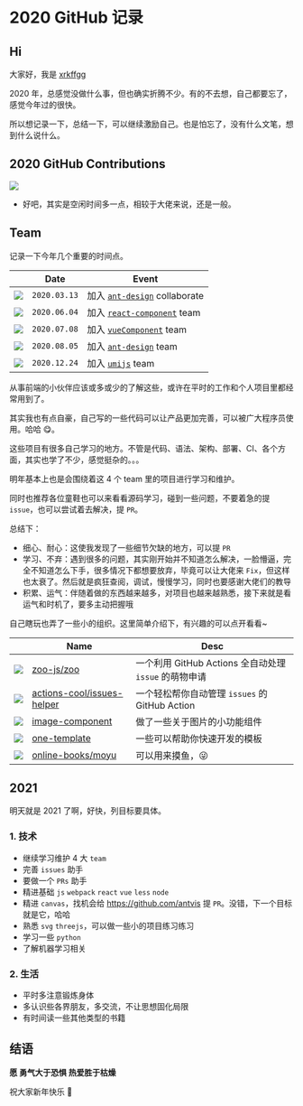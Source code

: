 # 2020 GitHub 记录

## Hi

大家好，我是 [xrkffgg](https://github.com/xrkffgg)

2020 年，总感觉没做什么事，但也确实折腾不少。有的不去想，自己都要忘了，感觉今年过的很快。

所以想记录一下，总结一下，可以继续激励自己。也是怕忘了，没有什么文笔，想到什么说什么。

## 2020 GitHub Contributions

![](https://p6-juejin.byteimg.com/tos-cn-i-k3u1fbpfcp/c16a2094bbc546dea7b6633a9170cb9f~tplv-k3u1fbpfcp-watermark.image)

- 好吧，其实是空闲时间多一点，相较于大佬来说，还是一般。

## Team

记录一下今年几个重要的时间点。

| |Date| Event|
|--|--|--|
|[![](https://p9-juejin.byteimg.com/tos-cn-i-k3u1fbpfcp/7e29ceeaced74c0b9935830bed1e823f~tplv-k3u1fbpfcp-watermark.image)](https://github.com/ant-design/ant-design)|  `2020.03.13` | 加入 [`ant-design`](https://github.com/ant-design/ant-design) collaborate|
| [![](https://p6-juejin.byteimg.com/tos-cn-i-k3u1fbpfcp/2f14a6ba61804bebabdd692a6acdc582~tplv-k3u1fbpfcp-watermark.image)](https://github.com/react-component) | `2020.06.04` | 加入 [`react-component`](https://github.com/react-component) team |
| [![](https://p3-juejin.byteimg.com/tos-cn-i-k3u1fbpfcp/e9b41a8469d5487f8a732ff4dba042e7~tplv-k3u1fbpfcp-watermark.image)](https://github.com/vueComponent) | `2020.07.08` | 加入 [`vueComponent`](https://github.com/vueComponent) team |
|[![](https://p9-juejin.byteimg.com/tos-cn-i-k3u1fbpfcp/7e29ceeaced74c0b9935830bed1e823f~tplv-k3u1fbpfcp-watermark.image)](https://github.com/ant-design) | `2020.08.05` | 加入 [`ant-design`](https://github.com/ant-design) team |
| [![](https://p3-juejin.byteimg.com/tos-cn-i-k3u1fbpfcp/5fe35c21f1ab4cce8b0733e32a95e5a5~tplv-k3u1fbpfcp-watermark.image)](https://github.com/umijs) | `2020.12.24` | 加入 [`umijs`](https://github.com/umijs) team |

从事前端的小伙伴应该或多或少的了解这些，或许在平时的工作和个人项目里都经常用到了。

其实我也有点自豪，自己写的一些代码可以让产品更加完善，可以被广大程序员使用。哈哈 😋。

这些项目有很多自己学习的地方。不管是代码、语法、架构、部署、CI、各个方面，其实也学了不少，感觉挺杂的。。。

明年基本上也是会围绕着这 4 个 team 里的项目进行学习和维护。

同时也推荐各位童鞋也可以来看看源码学习，碰到一些问题，不要着急的提 `issue`，也可以尝试着去解决，提 `PR`。

总结下：

- 细心、耐心：这使我发现了一些细节欠缺的地方，可以提 `PR`
- 学习、不弃：遇到很多的问题，其实刚开始并不知道怎么解决，一脸懵逼，完全不知道怎么下手，很多情况下都想要放弃，毕竟可以让大佬来 `Fix`，但这样也太衰了。然后就是疯狂查阅，调试，慢慢学习，同时也要感谢大佬们的教导
- 积累、运气：伴随着做的东西越来越多，对项目也越来越熟悉，接下来就是看运气和时机了，要多主动把握哦

自己瞎玩也弄了一些小的组织。这里简单介绍下，有兴趣的可以点开看看~

| | Name | Desc |
|--|--| -- |
| [![](https://p9-juejin.byteimg.com/tos-cn-i-k3u1fbpfcp/790e30cd6f0c49288e0ad954d22fd937~tplv-k3u1fbpfcp-watermark.image)](https://github.com/zoo-js)| [zoo-js/zoo](https://github.com/zoo-js/zoo) | 一个利用 GitHub Actions 全自动处理 `issue` 的萌物申请 |
| [![](https://p6-juejin.byteimg.com/tos-cn-i-k3u1fbpfcp/f2adda4add1f4791ac2cf1bcb00d8563~tplv-k3u1fbpfcp-watermark.image)](https://github.com/actions-cool) | [actions-cool/issues-helper](https://github.com/actions-cool/issues-helper) | 一个轻松帮你自动管理 `issues` 的 GitHub Action|
| [![](https://p3-juejin.byteimg.com/tos-cn-i-k3u1fbpfcp/2198a3ebf05e4d86b87db1bee4487021~tplv-k3u1fbpfcp-watermark.image)](https://github.com/image-component) | [image-component](https://github.com/image-component) | 做了一些关于图片的小功能组件 |
| [![](https://p6-juejin.byteimg.com/tos-cn-i-k3u1fbpfcp/e1ec7ec1f3b7428190a83b8887c10c4f~tplv-k3u1fbpfcp-watermark.image)](https://github.com/one-template) | [one-template](https://github.com/one-template) | 一些可以帮助你快速开发的模板 |
| [![](https://p1-juejin.byteimg.com/tos-cn-i-k3u1fbpfcp/5e59d0b16d644d79946c798e302e5c9d~tplv-k3u1fbpfcp-watermark.image)](https://github.com/online-books) | [online-books/moyu](https://github.com/online-books/moyu) | 可以用来摸鱼，😜 |

## 2021

明天就是 2021 了啊，好快，列目标要具体。

### 1. 技术
- 继续学习维护 4 大 `team`
- 完善 `issues` 助手
- 要做一个 `PRs` 助手
- 精进基础 `js` `webpack` `react` `vue` `less` `node` 
- 精进 `canvas`，找机会给 https://github.com/antvis 提 `PR`。没错，下一个目标就是它，哈哈
- 熟悉 `svg` `threejs`，可以做一些小的项目练习练习
- 学习一些 `python`
- 了解机器学习相关

### 2. 生活
- 平时多注意锻炼身体
- 多认识些各界朋友，多交流，不让思想固化局限
- 有时间读一些其他类型的书籍

## 结语

**愿 勇气大于恐惧 热爱胜于枯燥**

祝大家新年快乐 🎉
